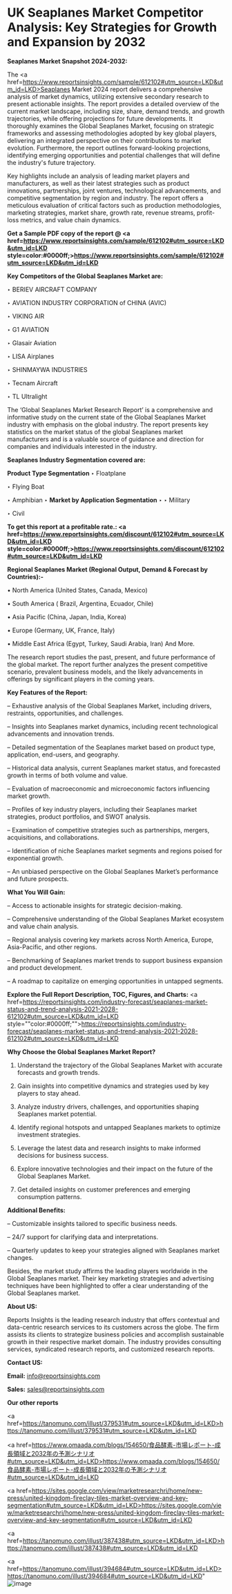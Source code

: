 # UK Seaplanes Market Competitor Analysis: Key Strategies for Growth and Expansion by 2032

<strong>Seaplanes Market Snapshot 2024-2032:</strong>

The <a href=https://www.reportsinsights.com/sample/612102#utm_source=LKD&utm_id=LKD>Seaplanes Market 2024 report</a> delivers a comprehensive analysis of market dynamics, utilizing extensive secondary research to present actionable insights. The report provides a detailed overview of the current market landscape, including size, share, demand trends, and growth trajectories, while offering projections for future developments. It thoroughly examines the Global Seaplanes Market, focusing on strategic frameworks and assessing methodologies adopted by key global players, delivering an integrated perspective on their contributions to market evolution. Furthermore, the report outlines forward-looking projections, identifying emerging opportunities and potential challenges that will define the industry's future trajectory.

Key highlights include an analysis of leading market players and manufacturers, as well as their latest strategies such as product innovations, partnerships, joint ventures, technological advancements, and competitive segmentation by region and industry. The report offers a meticulous evaluation of critical factors such as production methodologies, marketing strategies, market share, growth rate, revenue streams, profit-loss metrics, and value chain dynamics.

<strong>Get a Sample PDF copy of the report @ <a href=https://www.reportsinsights.com/sample/612102#utm_source=LKD&utm_id=LKD style=color:#0000ff;>https://www.reportsinsights.com/sample/612102#utm_source=LKD&utm_id=LKD</a></strong>

<strong>Key Competitors of the Global Seaplanes Market are:</strong>

‣ BERIEV AIRCRAFT COMPANY

‣ AVIATION INDUSTRY CORPORATION of CHINA (AVIC)

‣ VIKING AIR

‣ G1 AVIATION

‣ Glasair Aviation

‣ LISA Airplanes

‣ SHINMAYWA INDUSTRIES

‣ Tecnam Aircraft

‣ TL Ultralight

The ‘Global Seaplanes Market Research Report’ is a comprehensive and informative study on the current state of the Global Seaplanes Market industry with emphasis on the global industry. The report presents key statistics on the market status of the global Seaplanes market manufacturers and is a valuable source of guidance and direction for companies and individuals interested in the industry.

<strong>Seaplanes Industry Segmentation covered are:</strong>

<strong>Product Type Segmentation</strong>
‣
Floatplane

‣ Flying Boat

‣ Amphibian
‣ 
<strong>Market by Application Segmentation</strong>
‣
‣  Military

‣ Civil

<strong>To get this report at a profitable rate.: <a href=https://www.reportsinsights.com/discount/612102#utm_source=LKD&utm_id=LKD style=color:#0000ff;>https://www.reportsinsights.com/discount/612102#utm_source=LKD&utm_id=LKD</a></strong>

<strong>Regional Seaplanes Market (Regional Output, Demand &amp; Forecast by Countries):-</strong>

• North America (United States, Canada, Mexico)

• South America ( Brazil, Argentina, Ecuador, Chile)

• Asia Pacific (China, Japan, India, Korea)

• Europe (Germany, UK, France, Italy)

• Middle East Africa (Egypt, Turkey, Saudi Arabia, Iran) And More.

The research report studies the past, present, and future performance of the global market. The report further analyzes the present competitive scenario, prevalent business models, and the likely advancements in offerings by significant players in the coming years.

<strong>Key Features of the Report:</strong>

– Exhaustive analysis of the Global Seaplanes Market, including drivers, restraints, opportunities, and challenges.

– Insights into Seaplanes market dynamics, including recent technological advancements and innovation trends.

– Detailed segmentation of the Seaplanes market based on product type, application, end-users, and geography.

– Historical data analysis, current Seaplanes market status, and forecasted growth in terms of both volume and value.

– Evaluation of macroeconomic and microeconomic factors influencing market growth.

– Profiles of key industry players, including their Seaplanes market strategies, product portfolios, and SWOT analysis.

– Examination of competitive strategies such as partnerships, mergers, acquisitions, and collaborations.

– Identification of niche Seaplanes market segments and regions poised for exponential growth.

– An unbiased perspective on the Global Seaplanes Market’s performance and future prospects.

<strong>What You Will Gain:</strong>

– Access to actionable insights for strategic decision-making.

– Comprehensive understanding of the Global Seaplanes Market ecosystem and value chain analysis.

– Regional analysis covering key markets across North America, Europe, Asia-Pacific, and other regions.

– Benchmarking of Seaplanes market trends to support business expansion and product development.

– A roadmap to capitalize on emerging opportunities in untapped segments.

<strong>Explore the Full Report Description, TOC, Figures, and Charts:</strong>
<a href=https://reportsinsights.com/industry-forecast/seaplanes-market-status-and-trend-analysis-2021-2028-612102#utm_source=LKD&utm_id=LKD style=""color:#0000ff;"">https://reportsinsights.com/industry-forecast/seaplanes-market-status-and-trend-analysis-2021-2028-612102#utm_source=LKD&utm_id=LKD</a>

<strong>Why Choose the Global Seaplanes Market Report?</strong>

1. Understand the trajectory of the Global Seaplanes Market with accurate forecasts and growth trends.

2. Gain insights into competitive dynamics and strategies used by key players to stay ahead.

3. Analyze industry drivers, challenges, and opportunities shaping Seaplanes market potential.

4. Identify regional hotspots and untapped Seaplanes markets to optimize investment strategies.

5. Leverage the latest data and research insights to make informed decisions for business success.

6. Explore innovative technologies and their impact on the future of the Global Seaplanes Market.

7. Get detailed insights on customer preferences and emerging consumption patterns.

<strong>Additional Benefits:</strong>

– Customizable insights tailored to specific business needs.

– 24/7 support for clarifying data and interpretations.

– Quarterly updates to keep your strategies aligned with Seaplanes market changes.

Besides, the market study affirms the leading players worldwide in the Global Seaplanes market. Their key marketing strategies and advertising techniques have been highlighted to offer a clear understanding of the Global Seaplanes market.

<strong><strong>About US</strong>:</strong>

Reports Insights is the leading research industry that offers contextual and data-centric research services to its customers across the globe. The firm assists its clients to strategize business policies and accomplish sustainable growth in their respective market domain. The industry provides consulting services, syndicated research reports, and customized research reports.

<strong>Contact US:</strong>

<p class=><b>Email:</b> <a href=mailto:info@reportsinsights.com>info@reportsinsights.com</a></p>
<p class=><b>Sales:</b> <a href=mailto:sales@reportsinsights.com>sales@reportsinsights.com</a></p>

<strong>Our other reports</strong>

<a href=https://tanomuno.com/illust/379531#utm_source=LKD&utm_id=LKD>https://tanomuno.com/illust/379531#utm_source=LKD&utm_id=LKD</a>

<a href=https://www.omaada.com/blogs/154650/食品酵素-市場レポート-成長領域と2032年の予測シナリオ#utm_source=LKD&utm_id=LKD>https://www.omaada.com/blogs/154650/食品酵素-市場レポート-成長領域と2032年の予測シナリオ#utm_source=LKD&utm_id=LKD</a>

<a href=https://sites.google.com/view/marketresearchri/home/new-press/united-kingdom-fireclay-tiles-market-overview-and-key-segmentation#utm_source=LKD&utm_id=LKD>https://sites.google.com/view/marketresearchri/home/new-press/united-kingdom-fireclay-tiles-market-overview-and-key-segmentation#utm_source=LKD&utm_id=LKD</a>

<a href=https://tanomuno.com/illust/387438#utm_source=LKD&utm_id=LKD>https://tanomuno.com/illust/387438#utm_source=LKD&utm_id=LKD</a>

<a href=https://tanomuno.com/illust/394684#utm_source=LKD&utm_id=LKD>https://tanomuno.com/illust/394684#utm_source=LKD&utm_id=LKD</a>"
![image](https://github.com/user-attachments/assets/07e289c2-5970-40b0-92be-91153a779f31)
